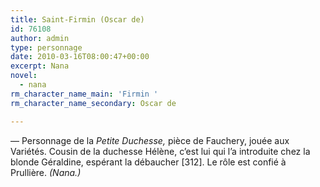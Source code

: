 ```yaml
---
title: Saint-Firmin (Oscar de)
id: 76108
author: admin
type: personnage
date: 2010-03-16T08:00:47+00:00
excerpt: Nana
novel:
  - nana
rm_character_name_main: 'Firmin '
rm_character_name_secondary: Oscar de

---
```

— Personnage de la _Petite Duchesse,_ pièce de Fauchery, jouée aux Variétés. Cousin de la duchesse Hélène, c&rsquo;est lui qui l&rsquo;a introduite chez la blonde Géraldine, espérant la débaucher [312]. Le rôle est confié à Prullière. _(Nana.)_